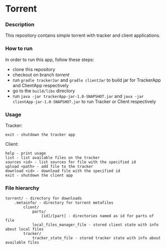 # Torrent

### Description

This repository contains simple torrent with tracker and client applications.

### How to run

In order to run this app, follow these steps:

* clone this repository
* checkout on branch *torrent*
* run `gradle trackerJar` and `gradle clientJar` to build jar for TrackerApp and ClientApp respectively
* go to the `build/libs` directory
* run ```java -jar trackerApp-jar-1.0-SNAPSHOT.jar``` and ```java -jar clientApp-jar-1.0-SNAPSHOT.jar``` to run Tracker or Client respectively 

### Usage

Tracker:</br>
```
exit - shutdown the tracker app
```

Client:</br>
```
help - print usage
list - list available files on the tracker
sources <id> - list sources for file with the specified id
upload <path> - add file to the tracker
download <id> - download file with the specified id
exit - shutdown the client app
```

### File hierarchy
```
torrent/ - directory for downloads
    .metainfo/ - directory for torrent metafiles
        client/
            parts/ 
                [id]/[part] - directories named as id for parts of file
            local_files_manager_file - stored client state with info about local files
        tracker/
            tracker_state_file - stored tracker state with info about available files

``` 
